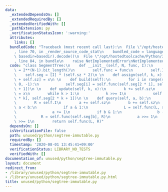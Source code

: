 ```yaml
---
data:
  _extendedDependsOn: []
  _extendedRequiredBy: []
  _extendedVerifiedWith: []
  _pathExtension: py
  _verificationStatusIcon: ':warning:'
  attributes:
    links: []
  bundledCode: "Traceback (most recent call last):\n  File \"/opt/hostedtoolcache/Python/3.8.5/x64/lib/python3.8/site-packages/onlinejudge_verify/documentation/build.py\"\
    , line 70, in _render_source_code_stat\n    bundled_code = language.bundle(stat.path,\
    \ basedir=basedir).decode()\n  File \"/opt/hostedtoolcache/Python/3.8.5/x64/lib/python3.8/site-packages/onlinejudge_verify/languages/python.py\"\
    , line 84, in bundle\n    raise NotImplementedError\nNotImplementedError\n"
  code: "class SegmentTree:\n    def __init__(self, N, func, I):\n        self.sz\
    \ = 2**(N-1).bit_length()\n        self.func = func\n        self.I = I\n    \
    \    self.seg = [I] * (self.sz * 2)\n \n    def assign(self, k, x):\n        self.seg[k\
    \ + self.sz] = x\n \n    def build(self):\n        for i in range(self.sz - 1,\
    \ 0, -1):\n            self.seg[i] = self.func(self.seg[2 * i], self.seg[2 * i\
    \ + 1])\n \n    def update(self, k, x):\n        k += self.sz\n        self.seg[k]\
    \ = x\n        while k > 1:\n            k >>= 1\n            self.seg[k] = self.func(self.seg[2\
    \ * k], self.seg[2 * k + 1])\n \n    def query(self, a, b):\n        L = self.I\n\
    \        R = self.I\n        a += self.sz\n        b += self.sz\n        while\
    \ a < b:\n            if a & 1:\n                L = self.func(L, self.seg[a])\n\
    \                a += 1\n            if b & 1:\n                b -= 1\n     \
    \           R = self.func(self.seg[b], R)\n            a >>= 1\n            b\
    \ >>= 1\n        return self.func(L, R)"
  dependsOn: []
  isVerificationFile: false
  path: unused/python/segtree-immutable.py
  requiredBy: []
  timestamp: '2020-08-01 13:45:41+09:00'
  verificationStatus: LIBRARY_NO_TESTS
  verifiedWith: []
documentation_of: unused/python/segtree-immutable.py
layout: document
redirect_from:
- /library/unused/python/segtree-immutable.py
- /library/unused/python/segtree-immutable.py.html
title: unused/python/segtree-immutable.py
---
```

